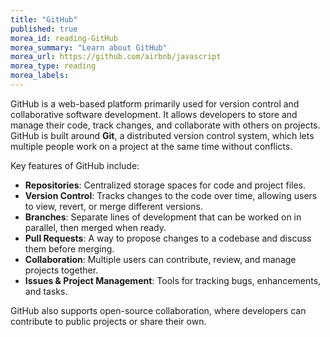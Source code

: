 ```yaml
---
title: "GitHub"
published: true
morea_id: reading-GitHub
morea_summary: "Learn about GitHub"
morea_url: https://github.com/airbnb/javascript
morea_type: reading
morea_labels:
---
```


GitHub is a web-based platform primarily used for version control and collaborative software development. It allows developers to store and manage their code, track changes, and collaborate with others on projects. GitHub is built around **Git**,
a distributed version control system, which lets multiple people work on a project at the same time without conflicts.

Key features of GitHub include:

- **Repositories**: Centralized storage spaces for code and project files.
- **Version Control**: Tracks changes to the code over time, allowing users to view, revert, or merge different versions.
- **Branches**: Separate lines of development that can be worked on in parallel, then merged when ready.
- **Pull Requests**: A way to propose changes to a codebase and discuss them before merging.
- **Collaboration**: Multiple users can contribute, review, and manage projects together.
- **Issues & Project Management**: Tools for tracking bugs, enhancements, and tasks.

GitHub also supports open-source collaboration, where developers can contribute to public projects or share their own.
